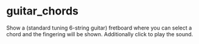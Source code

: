 # guitar_chords
Show a (standard tuning 6-string guitar) fretboard where you can select a chord and the fingering will be shown. Additionally click to play the sound.
